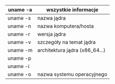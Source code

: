 
| uname -a | wszystkie informacje           |
| -------- | ------------------------------ |
| uname -s | nazwa jądra                    |
| uname -n | nazwa komputera/hosta          |
| uname -r | wersja jądra                   |
| uname -v | szczegóły na temat jądra       |
| uname -m | architektura jądra (x86_64...) |
| uname -p |                                |
| uname -i |                                |
| uname -o | nazwa systemu operacyjnego     |
